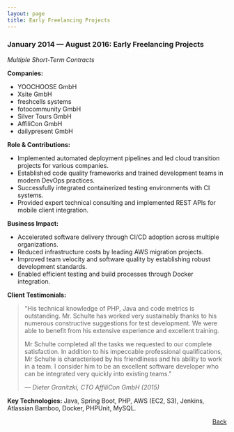 ```yaml
---
layout: page
title: Early Freelancing Projects
---
```


### January 2014 — August 2016: Early Freelancing Projects

*Multiple Short-Term Contracts*

**Companies:**

- YOOCHOOSE GmbH
- Xsite GmbH
- freshcells systems
- fotocommunity GmbH
- Silver Tours GmbH
- AffiliCon GmbH
- dailypresent GmbH

**Role & Contributions:**

- Implemented automated deployment pipelines and led cloud transition projects for various
  companies.
- Established code quality frameworks and trained development teams in modern DevOps practices.
- Successfully integrated containerized testing environments with CI systems.
- Provided expert technical consulting and implemented REST APIs for mobile client integration.

**Business Impact:**

- Accelerated software delivery through CI/CD adoption across multiple organizations.
- Reduced infrastructure costs by leading AWS migration projects.
- Improved team velocity and software quality by establishing robust development standards.
- Enabled efficient testing and build processes through Docker integration.

**Client Testimonials:**

> "His technical knowledge of PHP, Java and code metrics is outstanding. Mr. Schulte has worked very
> sustainably thanks to his numerous constructive suggestions for test development. We were able to
> benefit from his extensive experience and excellent training.
> 
> Mr Schulte completed all the tasks we requested to our complete satisfaction. In addition to his
> impeccable professional qualifications, Mr Schulte is characterised by his friendliness and his
> ability to work in a team. I consider him to be an excellent software developer who can be
> integrated very quickly into existing teams."
>
> *— Dieter Granitzki, CTO AffiliCon GmbH (2015)*

**Key Technologies:**
Java, Spring Boot, PHP, AWS (EC2, S3), Jenkins, Atlassian Bamboo, Docker, PHPUnit, MySQL.

<span style="float: right;">[Back](/#my-career)</span>
